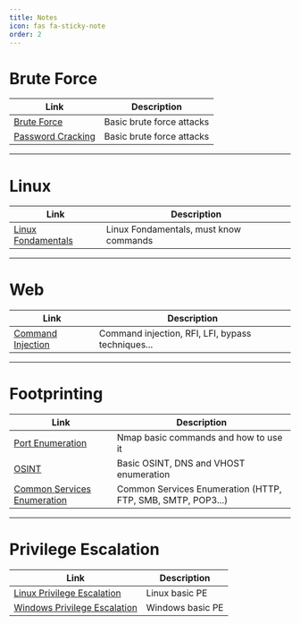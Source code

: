 ```yaml
---
title: Notes
icon: fas fa-sticky-note
order: 2
---
```



# Brute Force 

| **Link**   | **Description**    |
|--------------- | --------------- |
| [Brute Force](/Notes/Brute_Force/Brute_Force)  | Basic brute force attacks   |
| [Password Cracking](/Notes/Brute_Force/Password_Cracking)  | Basic brute force attacks   |

---

# Linux 

| **Link**   | **Description**    |
|--------------- | --------------- |
| [Linux Fondamentals](/Notes/Linux/) | Linux Fondamentals, must know commands |

---

# Web

| **Link**   | **Description**    |
|--------------- | --------------- |
| [Command Injection](/Notes/Web/Command_Injection) | Command injection, RFI, LFI, bypass techniques... |

---

# Footprinting

| **Link**   | **Description**    |
|--------------- | --------------- |
| [Port Enumeration](/Notes/Footprinting/Port_Enumeration) | Nmap basic commands and how to use it |
| [OSINT](/Notes/Footprinting/OSINT) | Basic OSINT, DNS and VHOST enumeration |
| [Common Services Enumeration](/Notes/Footprinting/Common_Services_Enumeration) | Common Services Enumeration (HTTP, FTP, SMB, SMTP, POP3...) |

---

# Privilege Escalation

| **Link**   | **Description**    |
|--------------- | --------------- |
| [Linux Privilege Escalation](Notes/Privilege_Escalation/) | Linux basic PE |
| [Windows Privilege Escalation](Notes/Privilege_Escalation/Windows_PE) | Windows basic PE |
